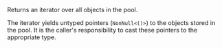 Returns an iterator over all objects in the pool.

The iterator yields untyped pointers (`NonNull<()>`) to the objects stored in the pool.
It is the caller's responsibility to cast these pointers to the appropriate type.